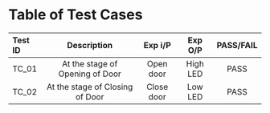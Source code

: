 # Table of Test Cases

|**Test ID**|**Description**|**Exp i/P**|**Exp O/P**|**PASS/FAIL**|
| :- | :-: | :-: | :-: | :-: |
|TC\_01|At the stage of Opening of Door|Open door|High LED|PASS|
|TC\_02|At the stage of Closing of Door|Close door|Low LED|PASS|

